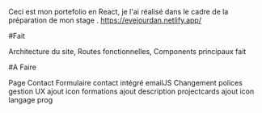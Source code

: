 Ceci est mon portefolio en React, je l'ai réalisé dans le cadre de la préparation de mon stage . https://evejourdan.netlify.app/


#Fait

Architecture du site,
Routes fonctionnelles,
Components principaux fait


#A Faire

Page Contact
Formulaire contact
intégré emailJS
Changement polices
gestion UX
ajout icon formations
ajout description projectcards
ajout icon langage prog
